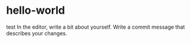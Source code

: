# hello-world
test
In the editor, write a bit about yourself.
Write a commit message that describes your changes.
